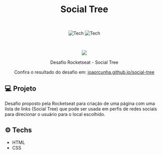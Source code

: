 <h1 align="center">Social Tree</h1>

<br />

<p align="center">
  <img alt="Tech" src="https://img.shields.io/badge/HTML-ea6227?style=for-the-badge" />
  <img alt="Tech" src="https://img.shields.io/badge/CSS-149fda?style=for-the-badge" />
</p>

<br />

<p align="center">  
   <img src="https://github.com/joaorcunha/social-tree-2/blob/gh-pages/banner.PNG?raw=true" />
   
 </p>
 
 <p align="center">
  Desafio Rocketseat - Social Tree
  
</p>

<p align="center">
  Confira o resultado do desafio em: <a href="https://joaorcunha.github.io/social-tree/" target="_blank">joaorcunha.github.io/social-tree</a></em>
  
</p>

## :computer: Projeto

<p>Desafio proposto pela Rocketseat para criação de uma página com uma lista de links (Social Tree) que pode ser usada em perfis de redes sociais para direcionar o usuário para o local escolhido.
</p>

## :gear: Techs

* HTML
* CSS
